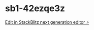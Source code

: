 # sb1-42ezqe3z

[Edit in StackBlitz next generation editor ⚡️](https://stackblitz.com/~/github.com/deepak8781/sb1-42ezqe3z)